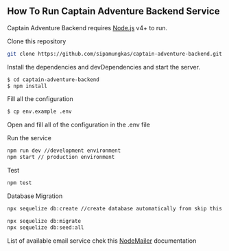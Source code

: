 ## How To Run Captain Adventure Backend Service

Captain Adventure Backend requires [Node.js](https://nodejs.org/) v4+ to run.

Clone this repository

```sh
git clone https://github.com/sipamungkas/captain-adventure-backend.git

```

Install the dependencies and devDependencies and start the server.

```sh
$ cd captain-adventure-backend
$ npm install
```

Fill all the configuration

```sh
$ cp env.example .env
```

Open and fill all of the configuration in the .env file

Run the service

```sh
npm run dev //development environment
npm start // production environment
```

Test

```sh
npm test
```

Database Migration

```sh
npx sequelize db:create //create database automatically from skip this if you want to create the databse manually

npx sequelize db:migrate
npx sequelize db:seed:all

```

List of available email service chek this
[NodeMailer](https://nodemailer.com/smtp/well-known/) documentation
